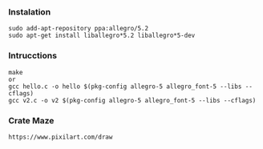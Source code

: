 ### Instalation
    sudo add-apt-repository ppa:allegro/5.2
    sudo apt-get install liballegro*5.2 liballegro*5-dev

### Intrucctions
    make
    or
    gcc hello.c -o hello $(pkg-config allegro-5 allegro_font-5 --libs --cflags)
    gcc v2.c -o v2 $(pkg-config allegro-5 allegro_font-5 --libs --cflags)

### Crate Maze
    https://www.pixilart.com/draw